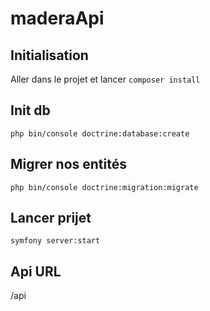 # maderaApi

## Initialisation

Aller dans le projet et lancer `composer install`
## Init db

`php bin/console doctrine:database:create`

## Migrer nos entités

`php bin/console doctrine:migration:migrate`


## Lancer prijet 

`symfony server:start`

## Api URL 

/api


